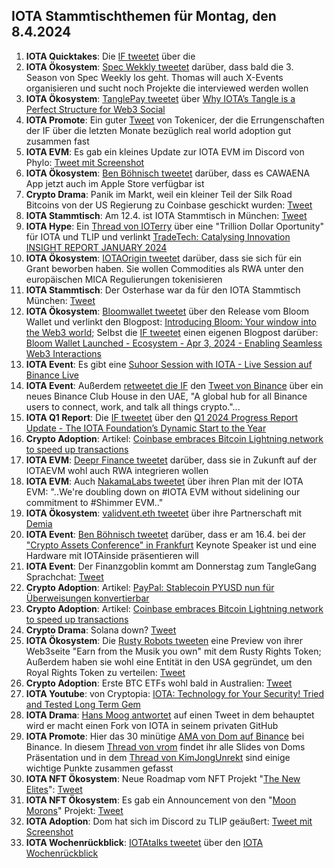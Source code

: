 ## IOTA Stammtischthemen für Montag, den 8.4.2024

1. **IOTA Quicktakes**: Die [IF tweetet]() über die []()
2. **IOTA Ökosystem**: [Spec Wekkly tweetet]() darüber, dass bald die 3. Season von Spec Weekly los geht. Thomas will auch X-Events organisieren und sucht noch Projekte die interviewed werden wollen
3. **IOTA Ökosystem**: [TanglePay tweetet](https://x.com/tanglepaycom/status/1775069530584240563?s=20) über [Why IOTA’s Tangle is a Perfect Structure for Web3 Social](https://medium.com/@tanglepay/why-iotas-tangle-is-a-perfect-structure-for-web3-social-98cbb679c342)
4. **IOTA Promote**: Ein guter [Tweet](https://x.com/Tokenicer/status/1775060989349970112?s=20) von Tokenicer, der die Errungenschaften der IF über die letzten Monate bezüglich real world adoption gut zusammen fast
5. **IOTA EVM**: Es gab ein kleines Update zur IOTA EVM im Discord von Phylo: [Tweet mit Screenshot](https://x.com/Vrom14286662/status/1775017912631201853?s=20)
6. **IOTA Ökosystem**: [Ben Böhnisch tweetet](https://x.com/BenBoenisch/status/1775254735672479971?s=20) darüber, dass es CAWAENA App jetzt auch im Apple Store verfügbar ist
7. **Crypto Drama**: Panik im Markt, weil ein kleiner Teil der Silk Road Bitcoins von der US Regierung zu Coinbase geschickt wurden: [Tweet](https://x.com/bitcoin2go/status/1775197025341956253?s=20)
8. **IOTA Stammtisch**: Am 12.4. ist IOTA Stammtisch in München: [Tweet](https://x.com/IotaMunchen/status/1769680692558913927?s=20)
9. **IOTA Hype**: Ein [Thread von IOTerry](https://x.com/io_terry/status/1775264163721580615?s=20) über eine "Trillion Dollar Oportunity" für IOTA und TLIP und verlinkt [TradeTech: Catalysing Innovation INSIGHT REPORT JANUARY 2024](https://www3.weforum.org/docs/WEF_TradeTech_Catalysing_Innovation_2024.pdf)
10. **IOTA Ökosystem**: [IOTAOrigin tweetet](https://x.com/origin_iota/status/1775196383546421419?s=20) darüber, dass sie sich für ein Grant beworben haben. Sie wollen Commodities als RWA unter den europäischen MICA Regulierungen tokenisieren
11. **IOTA Stammtisch**: Der Osterhase war da für den IOTA Stammtisch München: [Tweet](https://x.com/Vrom14286662/status/1776904168826937541)
12. **IOTA Ökosystem**: [Bloomwallet tweetet](https://x.com/bloomwalletio/status/1775518447750762871?s=20) über den Release vom Bloom Wallet und verlinkt den Blogpost: [Introducing Bloom: Your window into the Web3 world](https://medium.com/bloom-wallet/introducing-bloom-your-window-into-the-web3-world-a8e71f538612); Selbst die [IF tweetet](https://x.com/iota/status/1775508552242561187?s=20) einen eigenen Blogpost darüber: [Bloom Wallet Launched - Ecosystem - Apr 3, 2024 - Enabling Seamless Web3 Interactions](https://blog.iota.org/bloom-wallet-launched/)
13. **IOTA Event**: Es gibt eine [Suhoor Session with IOTA - Live Session auf Binance Live](https://www.binance.com/en/live/video?roomId=2188234)
14. **IOTA Event**: Außerdem [retweetet die IF](https://x.com/iota/status/1775438832462074143?s=20) den [Tweet von Binance](https://x.com/binance/status/1775433060168679639?s=20) über ein neues Binance Club House in den UAE, "A global hub for all Binance users to connect, work, and talk all things crypto."...
15. **IOTA Q1 Report**: Die [IF tweetet](https://x.com/iota/status/1775870943014899906?s=20) über den [Q1 2024 Progress Report Update - The IOTA Foundation’s Dynamic Start to the Year](https://blog.iota.org/q1-2024-progress-report/)
16. **Crypto Adoption**: Artikel: [Coinbase embraces Bitcoin Lightning network to speed up transactions](https://cryptoslate.com/coinbase-embraces-bitcoin-lightning-network-to-speed-up-transactions/)
17. **IOTA EVM**: [Deepr Finance tweetet](https://x.com/DeeprFinance/status/1775858640353689628?s=20) darüber, dass sie in Zukunft auf der IOTAEVM wohl auch RWA integrieren wollen
18. **IOTA EVM**: Auch [NakamaLabs tweetet](https://x.com/Nakama_Labs/status/1775864225753149670?s=20) über ihren Plan mit der IOTA EVM: "..We're doubling down on #IOTA EVM without sidelining our commitment to #Shimmer EVM.."
19. **IOTA Ökosystem**: [validvent.eth tweetet](https://x.com/validvent/status/1775779532772954492?s=20) über ihre Partnerschaft mit [Demia](https://twitter.com/_Demia)
20. **IOTA Event**: [Ben Böhnisch tweetet](https://x.com/BenBoenisch/status/1775782451136102619?s=20) darüber, dass er am 16.4. bei der ["Crypto Assets Conference" in Frankfurt](https://crypto-assets-conference.de/speaker-cac24a/benjamin-boenisch) Keynote Speaker ist und eine Hardware mit IOTAinside präsentieren will
21. **IOTA Event**: Der Finanzgoblin kommt am Donnerstag zum TangleGang Sprachchat: [Tweet](https://x.com/tangle_talk/status/1775592175620804860?s=20)
22. **Crypto Adoption**: Artikel: [PayPal: Stablecoin PYUSD nun für Überweisungen konvertierbar](https://www.btc-echo.de/schlagzeilen/paypal-stablecoin-pyusd-nun-fuer-ueberweisungen-konvertierbar-181865/)
23. **Crypto Adoption**: Artikel: [Coinbase embraces Bitcoin Lightning network to speed up transactions](https://cryptoslate.com/coinbase-embraces-bitcoin-lightning-network-to-speed-up-transactions/)
24. **Crypto Drama**: Solana down? [Tweet](https://x.com/WazzCrypto/status/1776006683187147140)
25. **IOTA Ökosystem**: Die [Rusty Robots tweeten](https://x.com/RustyRobotCC/status/1774116076743254207) eine Preview von ihrer Web3seite "Earn from the Musik you own" mit dem Rusty Rights Token; Außerdem haben sie wohl eine Entität in den USA gegründet, um den Royal Rights Token zu verteilen: [Tweet](https://x.com/RustyRobotCC/status/1776263788334834174)
26. **Crypto Adoption**: Erste BTC ETFs wohl bald in Australien: [Tweet](https://x.com/BitcoinMagazine/status/1776214544597053463)
27. **IOTA Youtube**: von Cryptopia: [IOTA: Technology for Your Security! Tried and Tested Long Term Gem](https://www.youtube.com/watch?v=LsI6vxEm1W8)
28. **IOTA Drama**: [Hans Moog antwortet](https://x.com/hus_qy/status/1776705618516070674) auf einen Tweet in dem behauptet wird er macht einen Fork von IOTA in seinem privaten GitHub
29. **IOTA Promote**: Hier das 30 minütige [AMA von Dom auf Binance](https://www.binance.com/en/live/video?roomId=2188234) bei Binance. In diesem [Thread von vrom](https://x.com/Vrom14286662/status/1776872768522395706) findet ihr alle Slides von Doms Präsentation und in dem [Thread von KimJongUnrekt](https://x.com/KimJongUnrekt/status/1776890536026395052) sind einige wichtige Punkte zusammen gefasst
30. **IOTA NFT Ökosystem**: Neue Roadmap vom NFT Projekt "[The New Elites](https://twitter.com/TheNewElites_)": [Tweet](https://x.com/TheNewElites_/status/1776815427739623813)
31. **IOTA NFT Ökosystem**: Es gab ein Announcement von den "[Moon Morons](https://twitter.com/MoonMorons)" Projekt: [Tweet](https://x.com/MoonMorons/status/1776882645097431248)
32. **IOTA Adoption**: Dom hat sich im Discord zu TLIP geäußert: [Tweet mit Screenshot](https://x.com/Vrom14286662/status/1776970782293348763)
33. **IOTA Wochenrückblick**: [IOTAtalks tweetet](https://x.com/Iota_Talk_/status/1776875122940391543) über den [IOTA Wochenrückblick](https://www.iota-talk.com/index.php?article/382-wochenr%C3%BCckblick-vom-1-bis-6-april-2024/)
